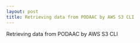```yaml
---
layout: post
title: Retrieving data from PODAAC by AWS S3 CLI
---
```


Retrieving data from PODAAC by AWS S3 CLI